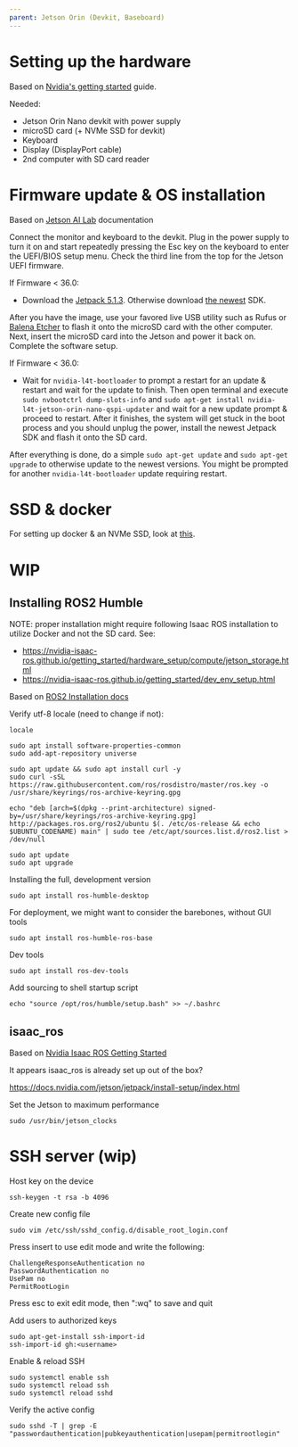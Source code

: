 ```yaml
---
parent: Jetson Orin (Devkit, Baseboard)
---
```


# Setting up the hardware

Based on [Nvidia's getting started](<https://developer.nvidia.com/embedded/learn/get-started-jetson-orin-nano-devkit>) guide.

Needed:
- Jetson Orin Nano devkit with power supply
- microSD card (+ NVMe SSD for devkit)
- Keyboard
- Display (DisplayPort cable)
- 2nd computer with SD card reader

# Firmware update & OS installation
Based on [Jetson AI Lab](<https://www.jetson-ai-lab.com/initial_setup_jon.html>) documentation

Connect the monitor and keyboard to the devkit. Plug in the power supply to turn it on and start repeatedly pressing the Esc key on the keyboard to enter the UEFI/BIOS setup menu. Check the third line from the top for the Jetson UEFI firmware.

If Firmware < 36.0:
- Download the [Jetpack 5.1.3](<http://developer.nvidia.com/downloads/embedded/l4t/r35_release_v5.0/jp513-orin-nano-sd-card-image.zip>). Otherwise download [the newest](<https://developer.nvidia.com/downloads/embedded/l4t/r36_release_v4.0/jp61-orin-nano-sd-card-image.zip>) SDK.

After you have the image, use your favored live USB utility such as Rufus or [Balena Etcher](<https://etcher.balena.io/>) to flash it onto the microSD card with the other computer. Next, insert the microSD card into the Jetson and power it back on. Complete the software setup.

If Firmware < 36.0:
- Wait for `nvidia-l4t-bootloader` to prompt a restart for an update & restart and wait for the update to finish. Then open terminal and execute `sudo nvbootctrl dump-slots-info` and `sudo apt-get install nvidia-l4t-jetson-orin-nano-qspi-updater` and wait for a new update prompt & proceed to restart. After it finishes, the system will get stuck in the boot process and you should unplug the power, install the newest Jetpack SDK and flash it onto the SD card.

After everything is done, do a simple `sudo apt-get update` and `sudo apt-get upgrade` to otherwise update to the newest versions. You might be prompted for another `nvidia-l4t-bootloader` update requiring restart.

# SSD & docker
For setting up docker & an NVMe SSD, look at [this](<https://www.jetson-ai-lab.com/tips_ssd-docker.html>).

# WIP
## Installing ROS2 Humble
NOTE: proper installation might require following Isaac ROS installation to utilize Docker and not the SD card. See:
- <https://nvidia-isaac-ros.github.io/getting_started/hardware_setup/compute/jetson_storage.html>
- <https://nvidia-isaac-ros.github.io/getting_started/dev_env_setup.html>

Based on [ROS2 Installation docs](<https://docs.ros.org/en/humble/Installation.html>)

Verify utf-8 locale (need to change if not):
```
locale
```

```
sudo apt install software-properties-common
sudo add-apt-repository universe

sudo apt update && sudo apt install curl -y
sudo curl -sSL https://raw.githubusercontent.com/ros/rosdistro/master/ros.key -o /usr/share/keyrings/ros-archive-keyring.gpg

echo "deb [arch=$(dpkg --print-architecture) signed-by=/usr/share/keyrings/ros-archive-keyring.gpg] http://packages.ros.org/ros2/ubuntu $(. /etc/os-release && echo $UBUNTU_CODENAME) main" | sudo tee /etc/apt/sources.list.d/ros2.list > /dev/null

sudo apt update
sudo apt upgrade
```

Installing the full, development version
```
sudo apt install ros-humble-desktop
```

For deployment, we might want to consider the barebones, without GUI tools
```
sudo apt install ros-humble-ros-base
```

Dev tools
```
sudo apt install ros-dev-tools
```

Add sourcing to shell startup script
```
echo "source /opt/ros/humble/setup.bash" >> ~/.bashrc
```

## isaac_ros

Based on [Nvidia Isaac ROS Getting Started](<https://nvidia-isaac-ros.github.io/getting_started/index.html>)

It appears isaac_ros is already set up out of the box?

<https://docs.nvidia.com/jetson/jetpack/install-setup/index.html>


Set the Jetson to maximum performance
```
sudo /usr/bin/jetson_clocks
```

# SSH server (wip)
Host key on the device
```
ssh-keygen -t rsa -b 4096
```

Create new config file

```
sudo vim /etc/ssh/sshd_config.d/disable_root_login.conf
```

Press insert to use edit mode and write the following:

```
ChallengeResponseAuthentication no
PasswordAuthentication no
UsePam no
PermitRootLogin
```

Press esc to exit edit mode, then ":wq" to save and quit

Add users to authorized keys

```
sudo apt-get-install ssh-import-id
ssh-import-id gh:<username>
```

Enable & reload SSH

```
sudo systemctl enable ssh
sudo systemctl reload ssh
sudo systemctl reload sshd
```

Verify the active config

```
sudo sshd -T | grep -E "passwordauthentication|pubkeyauthentication|usepam|permitrootlogin"
```